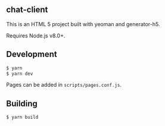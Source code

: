 chat-client
---

This is an HTML 5 project built with yeoman and generator-h5.

Requires Node.js v8.0+.

Development
---
``` sh
$ yarn
$ yarn dev
```

Pages can be added in `scripts/pages.conf.js`.

Building
---
```sh
$ yarn build
```
